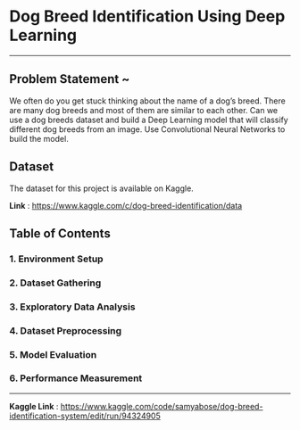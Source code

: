 # Dog Breed Identification Using Deep Learning

---

## Problem Statement ~

We often do you get stuck thinking about the name of a dog’s breed. There are many dog breeds and most of them are similar to each other. Can we use a dog breeds dataset and build a Deep
Learning model that will classify different dog breeds from an image. Use Convolutional Neural Networks to build the model.

## Dataset

The dataset for this project is available on Kaggle. <br>

**Link** : https://www.kaggle.com/c/dog-breed-identification/data

## Table of Contents

### 1. Environment Setup
### 2. Dataset Gathering
### 3. Exploratory Data Analysis
### 4. Dataset Preprocessing
### 5. Model Evaluation
### 6. Performance Measurement

---

**Kaggle Link** : https://www.kaggle.com/code/samyabose/dog-breed-identification-system/edit/run/94324905
